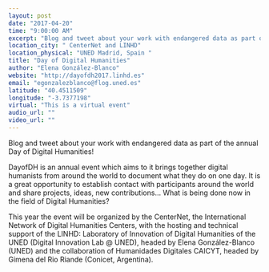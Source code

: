 ```yaml
---
layout: post
date: "2017-04-20"
time: "9:00:00 AM"
excerpt: "Blog and tweet about your work with endangered data as part of the annual Day of Digital Humanities..."
location_city: " CenterNet and LINHD"
location_physical: "UNED Madrid, Spain "
title: "Day of Digital Humanities"
author: "Elena González-Blanco"
website: "http://dayofdh2017.linhd.es"
email: "egonzalezblanco@flog.uned.es"
latitude: "40.4511509"
longitude: "-3.7377198"
virtual: "This is a virtual event"
audio_url: ""
video_url: ""
---
```


Blog and tweet about your work with endangered data as part of the annual Day of Digital Humanities! 

DayofDH is an annual event which aims to it brings together digital humanists from around the world to document what they do on one day. It is a great opportunity to establish contact with participants around the world and share projects, ideas, new contributions… What is being done now in the field of Digital Humanities?

This year the event will be organized by the CenterNet, the International Network of Digital Humanities Centers, with the hosting and technical support of the LINHD: Laboratory of Innovation of Digital Humanities of the UNED (Digital Innovation Lab @ UNED), headed by Elena González-Blanco (UNED) and the collaboration of Humanidades Digitales CAICYT, headed by Gimena del Rio Riande (Conicet, Argentina).
